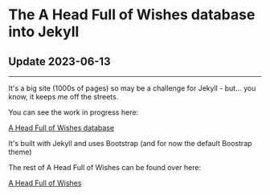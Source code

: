 # The A Head Full of Wishes database into Jekyll


## Update 2023-06-13

--- 

It's a big site (1000s of pages) so may be a challenge for Jekyll - but... you know, it keeps me off the streets.

You can see the work in progress here:

[A Head Full of Wishes database](https://www.fullofwishes.co.uk/database/)

It's built with Jekyll and uses Bootstrap (and for now the default Boostrap theme)

The rest of A Head Full of Wishes can be found over here:

[A Head Full of Wishes](https://www.fullofwishes.co.uk)
